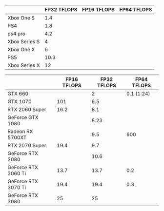 | |FP32 TFLOPS|FP16 TFLOPS|FP64 TFLOPS|
|--|--|--|--|
|Xbox One S|1.4| | |
|PS4|1.8| | |
|ps4 pro|4.2| | |
|Xbox Series S|4| | |
|Xbox One X|6| | |
|PS5|10.3| | |
|Xbox Series X|12| | |
 
|                      | FP16 TFLOPS | FP32 TFLOPS | FP64 TFLOPS |
|----------------------|-------------|-------------|-------------|
| GTX 660              |             | 2           | 0.1 (1:24)  |
| GTX 1070             | 101         | 6.5         |             |
| RTX 2060 Super       | 16.2        | 8.1         |             |
| GeForce GTX 1080     |             | 8.23        |             |
| Radeon RX 5700XT     |             | 9.5         | 600         |
| RTX 2070 Super       | 19.4        | 9.7         |             |
| GeForce RTX 2080     |             | 10.6        |             |
|  GeForce RTX 3060 Ti | 13.7        | 13.7        | 0.2         |
| GeForce RTX 3070 Ti  | 19.4        | 19.4        | 0.3         |
| GeForce RTX 3080     | 25          | 25          |             |
